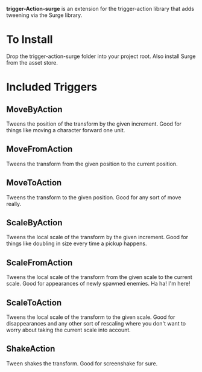 **trigger-Action-surge** is an extension for the trigger-action library that
adds tweening via the Surge library.

To Install
==========
Drop the trigger-action-surge folder into your project root. Also install Surge
from the asset store.

Included Triggers
=================

MoveByAction
------------
Tweens the position of the transform by the given increment. Good for things 
like moving a character forward one unit.

MoveFromAction
--------------
Tweens the transform from the given position to the current position.

MoveToAction
------------
Tweens the transform to the given position. Good for any sort of move really.

ScaleByAction
-------------
Tweens the local scale of the transform by the given increment. Good for things
like doubling in size every time a pickup happens.

ScaleFromAction
---------------
Tweens the local scale of the transform from the given scale to the current
scale. Good for appearances of newly spawned enemies. Ha ha! I'm here!

ScaleToAction
-------------
Tweens the local scale of the transform to the given scale. Good for disappearances
and any other sort of rescaling where you don't want to worry about taking the 
current scale into account.

ShakeAction
-----------
Tween shakes the transform. Good for screenshake for sure.


